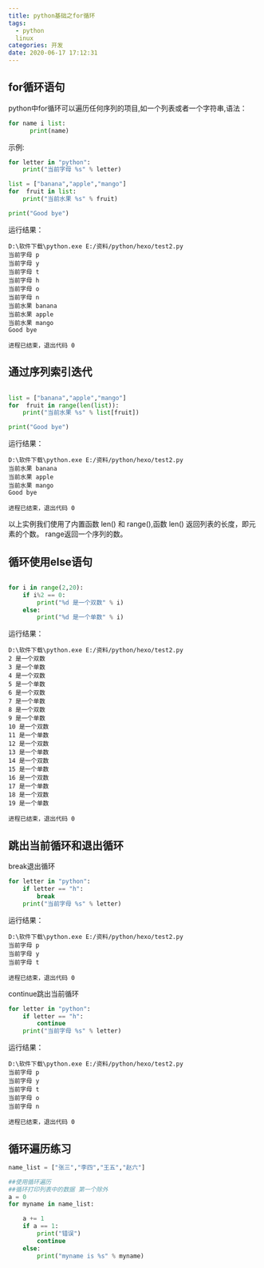```yaml
---
title: python基础之for循环
tags:
  - python
  linux
categories: 开发
date: 2020-06-17 17:12:31
---
```

## for循环语句
python中for循环可以遍历任何序列的项目,如一个列表或者一个字符串,语法：
```python
for name i list:
      print(name)
```
示例:
```python
for letter in "python":
    print("当前字母 %s" % letter)

list = ["banana","apple","mango"]
for  fruit in list:
    print("当前水果 %s" % fruit)

print("Good bye")
```
运行结果：

    D:\软件下载\python.exe E:/资料/python/hexo/test2.py
    当前字母 p
    当前字母 y
    当前字母 t
    当前字母 h
    当前字母 o
    当前字母 n
    当前水果 banana
    当前水果 apple
    当前水果 mango
    Good bye

    进程已结束，退出代码 0

## 通过序列索引迭代
```python

list = ["banana","apple","mango"]
for  fruit in range(len(list)):
    print("当前水果 %s" % list[fruit])

print("Good bye")
```
运行结果：

    D:\软件下载\python.exe E:/资料/python/hexo/test2.py
    当前水果 banana
    当前水果 apple
    当前水果 mango
    Good bye

    进程已结束，退出代码 0

以上实例我们使用了内置函数 len() 和 range(),函数 len() 返回列表的长度，即元素的个数。 range返回一个序列的数。

## 循环使用else语句
```python

for i in range(2,20):
    if i%2 == 0:
        print("%d 是一个双数" % i)
    else:
        print("%d 是一个单数" % i)
```
运行结果：

    D:\软件下载\python.exe E:/资料/python/hexo/test2.py
    2 是一个双数
    3 是一个单数
    4 是一个双数
    5 是一个单数
    6 是一个双数
    7 是一个单数
    8 是一个双数
    9 是一个单数
    10 是一个双数
    11 是一个单数
    12 是一个双数
    13 是一个单数
    14 是一个双数
    15 是一个单数
    16 是一个双数
    17 是一个单数
    18 是一个双数
    19 是一个单数

    进程已结束，退出代码 0

## 跳出当前循环和退出循环
break退出循环
```python
for letter in "python":
    if letter == "h":
        break
    print("当前字母 %s" % letter)
```
运行结果：

    D:\软件下载\python.exe E:/资料/python/hexo/test2.py
    当前字母 p
    当前字母 y
    当前字母 t

    进程已结束，退出代码 0

continue跳出当前循环
```python
for letter in "python":
    if letter == "h":
        continue
    print("当前字母 %s" % letter)
```
运行结果：

    D:\软件下载\python.exe E:/资料/python/hexo/test2.py
    当前字母 p
    当前字母 y
    当前字母 t
    当前字母 o
    当前字母 n

    进程已结束，退出代码 0

## 循环遍历练习
```python
name_list = ["张三","李四","王五","赵六"]

##使用循环遍历
##循环打印列表中的数据 第一个除外
a = 0
for myname in name_list:

    a += 1
    if a == 1:
        print("错误")
        continue
    else:
        print("myname is %s" % myname)
```